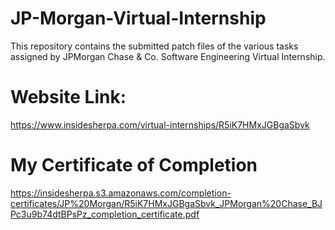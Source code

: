 # JP-Morgan-Virtual-Internship
This repository contains the submitted patch files of the various tasks assigned by JPMorgan Chase & Co. Software Engineering Virtual Internship.


# Website Link:
https://www.insidesherpa.com/virtual-internships/R5iK7HMxJGBgaSbvk

# My Certificate of Completion
https://insidesherpa.s3.amazonaws.com/completion-certificates/JP%20Morgan/R5iK7HMxJGBgaSbvk_JPMorgan%20Chase_BJPc3u9b74dtBPsPz_completion_certificate.pdf



